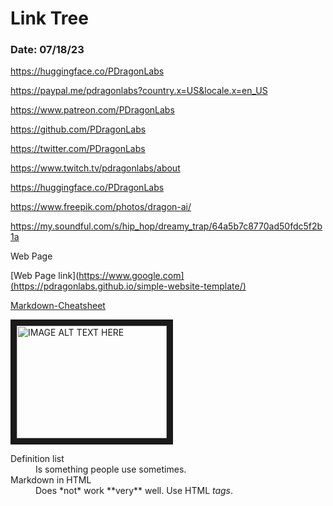 #  Link Tree

###  Date: 07/18/23

https://huggingface.co/PDragonLabs

https://paypal.me/pdragonlabs?country.x=US&locale.x=en_US

https://www.patreon.com/PDragonLabs

https://github.com/PDragonLabs

https://twitter.com/PDragonLabs

https://www.twitch.tv/pdragonlabs/about

https://huggingface.co/PDragonLabs

https://www.freepik.com/photos/dragon-ai/

https://my.soundful.com/s/hip_hop/dreamy_trap/64a5b7c8770ad50fdc5f2b1a


Web Page 


[Web Page link](https://www.google.com](https://pdragonlabs.github.io/simple-website-template/)


[Markdown-Cheatsheet ](https://github.com/adam-p/markdown-here/wiki/Markdown-Cheatsheet)


<a href="http://www.youtube.com/watch?feature=player_embedded&v=-vqMLbwdR94
" target="_blank"><img src="http://img.youtube.com/vi/-vqMLbwdR94/0.jpg" 
alt="IMAGE ALT TEXT HERE" width="240" height="180" border="10" /></a>


[logo]: https://github.com/adam-p/markdown-here/raw/master/src/common/images/icon48.png "PDragon Labs"









<dl>
  <dt>Definition list</dt>
  <dd>Is something people use sometimes.</dd>

  <dt>Markdown in HTML</dt>
  <dd>Does *not* work **very** well. Use HTML <em>tags</em>.</dd>
</dl>
